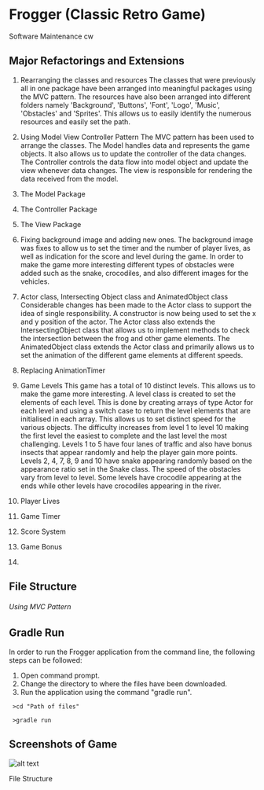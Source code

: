 # Frogger (Classic Retro Game)
Software Maintenance cw


## Major Refactorings and Extensions
1. Rearranging the classes and resources
The classes that were previously all in one package have been arranged into meaningful packages using the MVC pattern. The resources have also been arranged into different folders namely 'Background', 'Buttons', 'Font', 'Logo', 'Music', 'Obstacles' and 'Sprites'. This allows us to easily identify the numerous resources and easily set the path.

2. Using Model View Controller Pattern
The MVC pattern has been used to arrange the classes. The Model handles data and represents the game objects. It also allows us to update the controller of the data changes. The Controller controls the data flow into model object and update the view whenever data changes. The view is responsible for rendering the data received from the model.

3. The Model Package


4. The Controller Package


5. The View Package

3. Fixing background image and adding new ones.
The background image was fixes to allow us to set the timer and the number of player lives, as well as indication for the score and level during the game. In order to make the game more interesting different types of obstacles were added such as the snake, crocodiles, and also different images for the vehicles.

4. Actor class, Intersecting Object class and AnimatedObject class
Considerable changes has been made to the Actor class to support the idea of single responsibility. A constructor is now being used to set the x and y position of the actor. The Actor class also extends the IntersectingObject class that allows us to implement methods to check the intersection between the frog and other game elements. The AnimatedObject class extends the Actor class and primarily allows us to set the animation of the different game elements at different speeds.
 
 
5. Replacing AnimationTimer


6. Game Levels
This game has a total of 10 distinct levels. This allows us to make the game more interesting. A level class is created to set the elements of each level. This is done by creating arrays of type Actor for each level and using a switch case to return the level elements that are initialised in each array. This allows us to set distinct speed for the various objects. The difficulty increases from level 1 to level 10 making the first level the easiest to complete and the last level the most challenging. Levels 1 to 5 have four lanes of traffic and also have bonus insects that appear randomly and help the player gain more points. Levels 2, 4, 7, 8, 9 and 10 have snake appearing randomly based on the appearance ratio set in the Snake class. The speed of the obstacles vary from level to level. Some levels have crocodile appearing at the ends while other levels have crocodiles appearing in the river.

7. Player Lives



8. Game Timer

9. Score System

10. Game Bonus

11. 


## File Structure

###### Using MVC Pattern


## Gradle Run
In order to run the Frogger application from the command line, the following steps can be followed:
1. Open command prompt.
2. Change the directory to where the files have been downloaded.
3. Run the application using the command "gradle run".

```
 >cd "Path of files"
```

``` 
 >gradle run
```

## Screenshots of Game
![alt text](https://raw.githubusercontent.com/hirish99/Frogger-Arcade-Game/master/arcade.png)



File Structure
